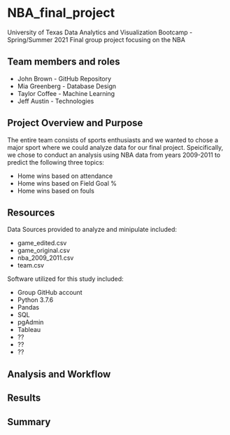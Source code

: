 # NBA_final_project
University of Texas Data Analytics and Visualization Bootcamp - Spring/Summer 2021 
Final group project focusing on the NBA

## Team members and roles
- John Brown - GitHub Repository
- Mia Greenberg - Database Design
- Taylor Coffee - Machine Learning
- Jeff Austin - Technologies

## Project Overview and Purpose
The entire team consists of sports enthusiasts and we wanted to chose a major sport where we could analyze data for our final project.  Speicifically, we chose to conduct an analysis using NBA data from years 2009-2011 to predict the following three topics:

- Home wins based on attendance
- Home wins based on Field Goal %
- Home wins based on fouls

## Resources
Data Sources provided to analyze and minipulate included:
- game_edited.csv
- game_original.csv
- nba_2009_2011.csv
- team.csv

Software utilized for this study included:
- Group GitHub account
- Python 3.7.6
- Pandas
- SQL
- pgAdmin
- Tableau
- ??
- ??
- ??

## Analysis and Workflow

## Results

## Summary

